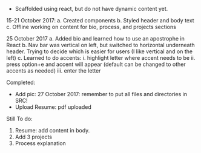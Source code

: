 - Scaffolded using react, but do not have dynamic content yet.

15-21 October 2017:
a. Created components
b. Styled header and body text
c. Offline working on content for bio, process, and projects sections

25 October 2017
a. Added bio and learned how to use an apostrophe in React
b. Nav bar was vertical on left, but switched to horizontal underneath header. Trying to decide which is easier for users (I like vertical and on the left)
c. Learned to do accents:
   i. highlight letter where accent needs to be
   ii. press option+e and accent will appear (default can be changed to other accents as needed)
   iii. enter the letter

Completed:
- Add pic: 27 October 2017: remember to put all files and directories in SRC!
- Upload Resume: pdf uploaded

Still To do:
1. Resume: add content in body.
2. Add 3 projects
3. Process explanation
